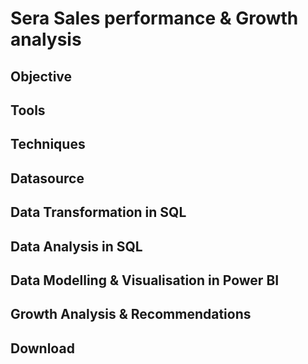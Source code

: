 # Sera Sales performance & Growth analysis

## Objective 

## Tools

## Techniques

## Datasource

## Data Transformation in SQL 

## Data Analysis in SQL 

## Data Modelling & Visualisation in Power BI 

## Growth Analysis & Recommendations 

## Download 
